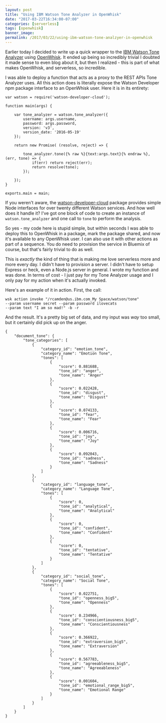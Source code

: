 ```yaml
---
layout: post
title: "Using IBM Watson Tone Analyzer in OpenWhisk"
date: "2017-03-22T16:34:00-07:00"
categories: [serverless]
tags: [openwhisk]
banner_image: 
permalink: /2017/03/22/using-ibm-watson-tone-analzyer-in-openwhisk
---
```


Earlier today I decided to write up a quick wrapper to the [IBM Watson Tone Analyzer](https://www.ibm.com/watson/developercloud/tone-analyzer.html) using [OpenWhisk](https://developer.ibm.com/openwhisk/). It ended up being so incredibly trivial I doubted it made sense to even blog about it, but then I realized - this is part of what makes OpenWhisk, and serverless, so incredible. 

I was able to deploy a function that acts as a proxy to the REST APIs Tone Analyzer uses. All this action does is literally expose the Watson Developer npm package interface to an OpenWhisk user. Here it is in its entirety:

<pre><code class="language-javascript">var watson = require(&#x27;watson-developer-cloud&#x27;);

function main(args) {

    var tone_analyzer = watson.tone_analyzer({
        username: args.username,
        password: args.password,
        version: &#x27;v3&#x27;,
        version_date: &#x27;2016-05-19&#x27;
    });

    return new Promise( (resolve, reject) =&gt; {

        tone_analyzer.tone({% raw %}{text:args.text}{% endraw %}, (err, tone) =&gt; {
            if(err) return reject(err);
            return resolve(tone);
        });

    });
}

exports.main = main;
</code></pre>

If you weren't aware, the [watson-developer-cloud](https://www.npmjs.com/package/watson-developer-cloud) package provides simple Node interfaces for over twenty different Watson services. And how well does it handle it? I've got one block of code to create an instance of `watson.tone_analyzer` and one call to `tone` to perform the analysis. 

So yes - my code here is stupid simple, but within seconds I was able to deploy this to OpenWhisk in a package, mark the package shared, and now it's available to any OpenWhisk user. I can also use it with other actions as part of a sequence. You do need to provision the service in Bluemix of course, but that's fairly trivial to do as well. 

This is *exactly* the kind of thing that is making me love serverless more and more every day. I didn't have to provision a server. I didn't have to setup Express or heck, even a Node.js server in general. I wrote my function and was done. In terms of cost - I just pay for my Tone Analyzer usage and I only pay for my action when it's actually invoked. 

Here's an example of it in action. First, the call:

<pre><code class="language-javascript">wsk action invoke "/rcamden@us.ibm.com_My Space/watson/tone" 
--param username secret --param password ilovecats 
--param text "I am so mad!" -b -r
</code></pre>

And the result. It's a pretty big set of data, and my input was *way* too small, but it certainly did pick up on the anger.

<pre><code class="language-javascript">{
    "document_tone": {
        "tone_categories": [
            {
                "category_id": "emotion_tone",
                "category_name": "Emotion Tone",
                "tones": [
                    {
                        "score": 0.881688,
                        "tone_id": "anger",
                        "tone_name": "Anger"
                    },
                    {
                        "score": 0.022428,
                        "tone_id": "disgust",
                        "tone_name": "Disgust"
                    },
                    {
                        "score": 0.074133,
                        "tone_id": "fear",
                        "tone_name": "Fear"
                    },
                    {
                        "score": 0.006716,
                        "tone_id": "joy",
                        "tone_name": "Joy"
                    },
                    {
                        "score": 0.092043,
                        "tone_id": "sadness",
                        "tone_name": "Sadness"
                    }
                ]
            },
            {
                "category_id": "language_tone",
                "category_name": "Language Tone",
                "tones": [
                    {
                        "score": 0,
                        "tone_id": "analytical",
                        "tone_name": "Analytical"
                    },
                    {
                        "score": 0,
                        "tone_id": "confident",
                        "tone_name": "Confident"
                    },
                    {
                        "score": 0,
                        "tone_id": "tentative",
                        "tone_name": "Tentative"
                    }
                ]
            },
            {
                "category_id": "social_tone",
                "category_name": "Social Tone",
                "tones": [
                    {
                        "score": 0.022751,
                        "tone_id": "openness_big5",
                        "tone_name": "Openness"
                    },
                    {
                        "score": 0.234966,
                        "tone_id": "conscientiousness_big5",
                        "tone_name": "Conscientiousness"
                    },
                    {
                        "score": 0.366922,
                        "tone_id": "extraversion_big5",
                        "tone_name": "Extraversion"
                    },
                    {
                        "score": 0.567783,
                        "tone_id": "agreeableness_big5",
                        "tone_name": "Agreeableness"
                    },
                    {
                        "score": 0.001604,
                        "tone_id": "emotional_range_big5",
                        "tone_name": "Emotional Range"
                    }
                ]
            }
        ]
    }
}

</code></pre>